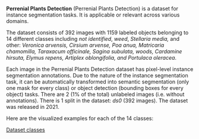 **Perrenial Plants Detection** (Perrenial Plants Detection) is a dataset for instance segmentation tasks. It is applicable or relevant across various domains.

The dataset consists of 392 images with 1159 labeled objects belonging to 14 different classes including *not identified*, *weed*, *Stellaria media,* and other: *Veronica arvensis, Cirsium arvense, Poa anua, Matricaria chamomilla, Taraxacum officinale, Sagina subulata, woods, Cardamine hirsuta, Elymus repens, Artiplex oblongifolia, and Portulaca oleracea*.

Each image in the Perrenial Plants Detection dataset has pixel-level instance segmentation annotations. Due to the nature of the instance segmentation task, it can be automatically transformed into semantic segmentation (only one mask for every class) or object detection (bounding boxes for every object) tasks. There are 2 (1% of the total) unlabeled images (i.e. without annotations). There is 1 split in the dataset: *ds0* (392 images). The dataset was released in 2021.

Here are the visualized examples for each of the 14 classes:

[Dataset classes](https://github.com/dataset-ninja/perrenial-plants/raw/main/visualizations/classes_preview.webm)
